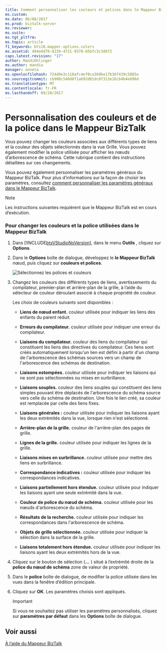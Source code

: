 ```yaml
---
title: Comment personnaliser les couleurs et polices dans le Mappeur BizTalk | Documents Microsoft
ms.custom: 
ms.date: 06/08/2017
ms.prod: biztalk-server
ms.reviewer: 
ms.suite: 
ms.tgt_pltfrm: 
ms.topic: article
f1_keywords: bts10.mapper.options.colors
ms.assetid: 494e4d70-8159-4721-9378-85bfc3c3d6f2
caps.latest.revision: "17"
author: MandiOhlinger
ms.author: mandia
manager: anneta
ms.openlocfilehash: 724d9e3c118afc4ef0ca369be17b36f439c5885e
ms.sourcegitcommit: cb908c540d8f1a692d01dc8f313e16cb4b4e696d
ms.translationtype: MT
ms.contentlocale: fr-FR
ms.lasthandoff: 09/20/2017
---
```

# <a name="how-to-customize-colors-and-font-in-biztalk-mapper"></a>Personnalisation des couleurs et de la police dans le Mappeur BizTalk
Vous pouvez changer les couleurs associées aux différents types de liens et la couleur des objets sélectionnés dans la vue Grille. Vous pouvez également modifier la police utilisée pour afficher les nœuds d’arborescence de schéma. Cette rubrique contient des instructions détaillées sur ces changements.  
  
 Vous pouvez également personnaliser les paramètres généraux du Mappeur BizTalk. Pour plus d’informations sur la façon de choisir les paramètres, consultez [comment personnaliser les paramètres généraux dans le Mappeur BizTalk](../core/how-to-customize-general-settings-in-biztalk-mapper.md).  
  
> [!NOTE]
>  Les instructions suivantes requièrent que le Mappeur BizTalk est en cours d’exécution.  
  
### <a name="to-change-the-colors-and-font-used-in-biztalk-mapper"></a>Pour changer les couleurs et la police utilisées dans le Mappeur BizTalk  
  
1.  Dans [!INCLUDE[btsVStudioNoVersion](../includes/btsvstudionoversion-md.md)], dans le menu **Outils** , cliquez sur **Options**.  
  
2.  Dans le **Options** boîte de dialogue, développez le **le Mappeur BizTalk** nœud, puis cliquez sur **couleurs et polices**.  
  
     ![Sélectionnez les polices et couleurs](../core/media/colorsfonts-options.gif "ColorsFonts_Options")  
  
3.  Changez les couleurs des différents types de liens, avertissements du compilateur, premier-plan et arrière-plan de la grille, à l’aide du sélecteur de couleur déroulant associé à chaque propriété de couleur.  
  
     Les choix de couleurs suivants sont disponibles :  
  
    -   **Liens de nœud enfant.** couleur utilisée pour indiquer les liens des enfants du parent réduit.  
  
    -   **Erreurs du compilateur.** couleur utilisée pour indiquer une erreur du compilateur.  
  
    -   **Liaisons du compilateur.** couleur des liens du compilateur qui constituent les liens des directives du compilateur. Ces liens sont créés automatiquement lorsqu'un lien est défini à partir d'un champ de l'arborescence des schémas sources vers un champ de l'arborescence des schémas de destination.  
  
    -   **Liaisons estompées.** couleur utilisée pour indiquer les liaisons qui ne sont pas sélectionnées ou mises en surbrillance.  
  
    -   **Liaisons souples.** couleur des liens souples qui constituent des liens simples pouvant être déplacés de l'arborescence du schéma source vers celle du schéma de destination. Une fois le lien créé, sa couleur est remplacée par celle des liens fixes.  
  
    -   **Liaisons générales :** couleur utilisée pour indiquer les liaisons ayant les deux extrémités dans la vue, lorsque rien n'est sélectionné.  
  
    -   **Arrière-plan de la grille.** couleur de l'arrière-plan des pages de grille.  
  
    -   **Lignes de la grille.** couleur utilisée pour indiquer les lignes de la grille.  
  
    -   **Liaisons mises en surbrillance.** couleur utilisée pour mettre des liens en surbrillance.  
  
    -   **Correspondance indicatives :** couleur utilisée pour indiquer les correspondances indicatives.  
  
    -   **Liaisons partiellement hors étendue.** couleur utilisée pour indiquer les liaisons ayant une seule extrémité dans la vue.  
  
    -   **Couleur de police du nœud de schéma.** couleur utilisée pour les nœuds d'arborescence du schéma.  
  
    -   **Résultats de la recherche.** couleur utilisée pour indiquer les correspondances dans l'arborescence de schéma.  
  
    -   **Objets de grille sélectionnée.** couleur utilisée pour indiquer la sélection dans la surface de la grille.  
  
    -   **Liaisons totalement hors étendue.** couleur utilisée pour indiquer les liaisons ayant les deux extrémités hors de la vue.  
  
4.  Cliquez sur le bouton de sélection (**...** ) situé à l’extrémité droite de la **police du nœud de schéma** zone de valeur de propriété.  
  
5.  Dans le **police** boîte de dialogue, de modifier la police utilisée dans les vues dans la fenêtre d’édition principale.  
  
6.  Cliquez sur **OK**. Les paramètres choisis sont appliqués.  
  
    > [!IMPORTANT]
    >  Si vous ne souhaitez pas utiliser les paramètres personnalisés, cliquez sur **paramètres par défaut** dans les **Options** boîte de dialogue.  
  
## <a name="see-also"></a>Voir aussi  
 [À l’aide du Mappeur BizTalk](../core/using-biztalk-mapper.md)